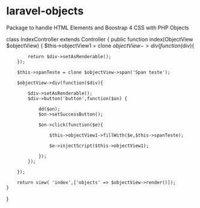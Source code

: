 # laravel-objects
Package to handle HTML Elements and Boostrap 4 CSS with PHP Objects

      
class IndexController extends Controller
{
    public function index(ObjectView $objectView)
    {
        $this->objectView1 = clone $objectView->div(function($div){

            return $div->setAsRenderable();
        });

        $this->spanTeste = clone $objectView->span('Span teste');

        $objectView->div(function($div){

            $div->setAsRenderable();
            $div->button('button',function($on) {

                dd($on);
                $on->setSuccessButton();

                $on->click(function($e){

                    $this->objectView1->fillWith($e,$this->spanTeste);

                    $e->injectScript($this->objectView1);

                });
            });

        });

        return view( 'index',['objects' => $objectView->render()]);
    }
}
